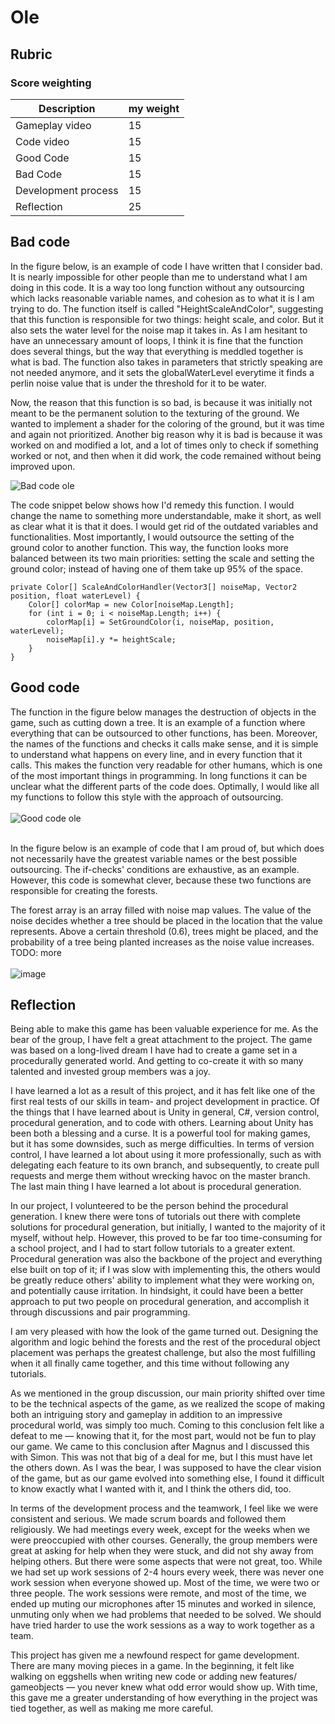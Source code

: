 # Ole 

## Rubric

### Score weighting
| Description         | my weight |
|---------------------|-----------|
| Gameplay video      | 15        |
| Code video          | 15        |
| Good Code           | 15        |
| Bad Code            | 15        |
| Development process | 15        |
| Reflection          | 25        |


## Bad code
In the figure below, is an example of code I have written that I consider bad. It is nearly impossible
for other people than me to understand what I am doing in this code. It is a way too long function 
without any outsourcing which lacks reasonable variable names, and cohesion as to what it is I am trying 
to do. The function itself is called "HeightScaleAndColor", suggesting that this function is responsible 
for two things: height scale, and color. But it also sets the water level for the noise map it takes in.
As I am hesitant to have an unnecessary amount of loops, I think it is fine that the function does 
several things, but the way that everything is meddled together is what is bad. The function also
takes in parameters that strictly speaking are not needed anymore, and it sets the globalWaterLevel
everytime it finds a perlin noise value that is under the threshold for it to be water. 

Now, the reason that this function is so bad, is because it was initially not meant to be the permanent 
solution to the texturing of the ground. We wanted to implement a shader for the coloring of the 
ground, but it was time and again not prioritized. Another big reason why it is bad is because it was
worked on and modified a lot, and a lot of times only to check if something worked or not, and then when
it did work, the code remained without being improved upon. 


![Bad code ole](images/badcode_ole.png)

The code snippet below shows how I'd remedy this function. I would change the name to something more 
understandable, make it short, as well as clear what it is that it does. I would get rid of the 
outdated variables and functionalities. Most importantly, I would outsource the setting of the ground
color to another function. This way, the function looks more balanced between its two main priorities:
setting the scale and setting the ground color; instead of having one of them take up 95% of the space.

```
private Color[] ScaleAndColorHandler(Vector3[] noiseMap, Vector2 position, float waterLevel) {
    Color[] colorMap = new Color[noiseMap.Length];
    for (int i = 0; i < noiseMap.Length; i++) {
        colorMap[i] = SetGroundColor(i, noiseMap, position, waterLevel); 
        noiseMap[i].y *= heightScale;
    }
}
```


## Good code
The function in the figure below manages the destruction of objects in the game, such as cutting down a tree.
It is an example of a function where everything that can be outsourced to other functions, has been.
Moreover, the names of the functions and checks it calls make sense, and it is simple to understand
what happens on every line, and in every function that it calls. This makes the function very readable
for other humans, which is one of the most important things in programming. In long functions it can
be unclear what the different parts of the code does. Optimally, I would like all my functions to follow
this style with the approach of outsourcing.<br><br>
![Good code ole](images/goodcode_destroy_ole.png)
<br><br>

In the figure below is an example of code that I am proud of, but which does not necessarily have the
greatest variable names or the best possible outsourcing. The if-checks' conditions are exhaustive,
as an example. However, this code is somewhat clever, because these two functions are responsible for 
creating the forests. 

The forest array is an array filled with noise map values. The value of the 
noise decides whether a tree should be placed in the location that the value represents. 
Above a certain threshold (0.6), trees might be placed, and the probability of a tree being planted
increases as the noise value increases. TODO: more
<br><br>
![image](images/goodcode_trees_ole.png)


## Reflection
Being able to make this game has been valuable experience for me. As the bear of the group, I have felt 
a great attachment to the project. The game was based on a long-lived dream I have had to create a game 
set in a procedurally generated world. And getting to co-create it with so many talented and invested
group members was a joy. 

I have learned a lot as a result of this project, and it has felt like one of the first real tests 
of our skills in team- and project development in practice. Of the things that I have learned about 
is Unity in general, C#, version control, procedural generation, and to code with others. Learning about 
Unity has been both a blessing and a curse. It is a powerful tool for making games, but it has some
downsides, such as merge difficulties. In terms of version control, I have learned a lot about using 
it more professionally, such as with delegating each feature to its own branch, and subsequently, to
create pull requests and merge them without wrecking havoc on the master branch. The last main thing 
I have learned a lot about is procedural generation.

In our project, I volunteered to be the person behind the procedural generation. I knew there were tons
of tutorials out there with complete solutions for procedural generation, but initially, I wanted to 
the majority of it myself, without help. However, this proved to be far too time-consuming for a school
project, and I had to start follow tutorials to a greater extent. Procedural generation was also the backbone
of the project and everything else built on top of it; if I was slow with implementing this, 
the others would be greatly reduce others' ability to implement what they were working on, and potentially 
cause irritation. In hindsight, it could have been a better approach to
put two people on procedural generation, and accomplish it through discussions and pair programming.

I am very pleased with how the look of the game turned out. Designing the algorithm and logic behind
the forests and the rest of the procedural object placement was perhaps the greatest challenge, but also
the most fulfilling when it all finally came together, and this time without following any tutorials. 

As we mentioned in the group discussion, our main priority shifted over time
to be the technical aspects of the game, as we realized the scope of making both an intriguing story and
gameplay in addition to an impressive procedural world, was simply too much. Coming to this conclusion
felt like a defeat to me — knowing that it, for the most part, would not be fun to play our game. 
We came to this conclusion after Magnus and I discussed this with Simon. This was not 
that big of a deal for me, but I this must have let the others down. As I was the bear, I was supposed 
to have the clear vision of the game, but as our game evolved into something else, I found it difficult 
to know exactly what I wanted with it, and I think the others did, too.

In terms of the development process and the teamwork, I feel like we were consistent and serious. We made
scrum boards and followed them religiously. We had meetings every week, except for the weeks when 
we were preoccupied with other courses. Generally, the group members were great at asking for help 
when they were stuck, and did not shy away from helping others. But there were some aspects that were not great, too.
While we had set up work sessions
of 2-4 hours every week, there was never one work session when everyone showed up. Most of the time,
we were two or three people. The work sessions were remote, and most of the time, we ended up muting our
microphones after 15 minutes and worked in silence, unmuting only when we had problems that needed to be solved. We should
have tried harder to use the work sessions as a way to work together as a team.

This project has given me a newfound respect for game development. There are many moving pieces 
in a game. In the beginning, it felt like walking on eggshells when writing new code or adding new features/
gameobjects — you never knew what odd error would show up. With time, this gave me a greater understanding 
of how everything in the project was tied together, as well as making me more careful.
